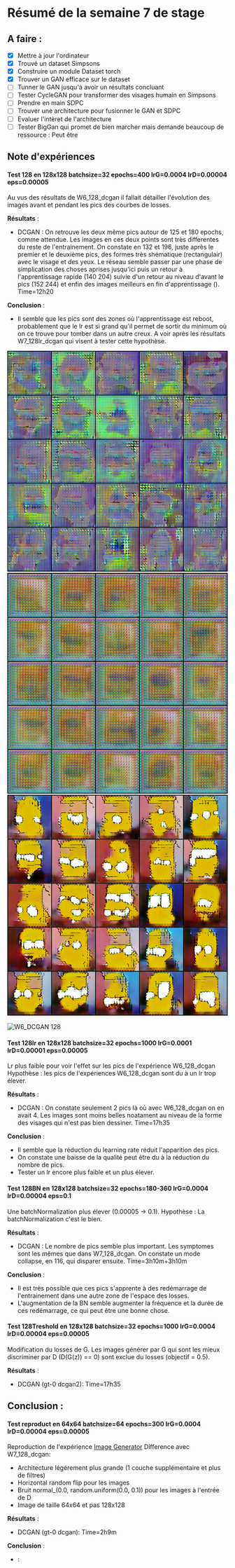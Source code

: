 # Résumé de la semaine 7 de stage


## A faire :

- [x]  Mettre à jour l'ordinateur
- [x]  Trouvé un dataset Simpsons
- [x]  Construire un module Dataset torch
- [x]  Trouver un GAN efficace sur le dataset
- [ ] Tunner le GAN jusqu'à avoir un résultats concluant
- [ ] Tester CycleGAN pour transformer des visages humain en Simpsons
- [ ] Prendre en main SDPC
- [ ] Trouver une architecture pour fusionner le GAN et SDPC
- [ ] Evaluer l'intèret de l'architecture
- [ ] Tester BigGan qui promet de bien marcher mais demande beaucoup de ressource : Peut être

## Note d'expériences

#### Test 128 en 128x128 batchsize=32 epochs=400 lrG=0.0004 lrD=0.00004 eps=0.00005
Au vus des résultats de W6_128_dcgan il fallait détailler l'évolution des images avant et pendant les pics des courbes de losses.

__Résultats__ :
  - DCGAN : On retrouve les deux même pics autour de 125 et 180 epochs, comme attendue. Les images en ces deux points sont très differentes du reste de l'entrainement. On constate en 132 et 196, juste après le premier et le deuxième pics, des formes très shématique (rectangulair) avec le visage et des yeux. Le réseau semble passer par une phase de simplication des choses aprises jusqu'ici puis un retour à l'apprentissage rapide (140 204) suivie d'un retour au niveau d'avant le pics (152 244) et enfin des images meilleurs en fin d'apprentissage ().  
		Time=12h20
		
__Conclusion__ :
  - Il semble que les pics sont des zones où l'apprentissage est reboot, probablement que le lr est si grand qu'il permet de sortir du minimum où on ce trouve pour tomber dans un autre creux. A voir après les résultats W7_128lr_dcgan qui visent à tester cette hypothèse. 

![W6_DCGAN 128](W7_128_dcgan/180.png "DCGAN 180 In1 picks")
![W6_DCGAN 128](W7_128_dcgan/184.png "DCGAN 184 In2 picks")
![W6_DCGAN 128](W7_128_dcgan/196.png "DCGAN 196 In3 picks")

![W6_DCGAN 128](W7_128_dcgan/pics.gif "DCGAN 128 Pics Gif 116-224")



#### Test 128lr en 128x128 batchsize=32 epochs=1000 lrG=0.0001 lrD=0.00001 eps=0.00005
Lr plus faible pour voir l'effet sur les pics de l'expérience W6_128_dcgan
Hypothèse : les pics de l'expériences W6_128_dcgan sont du à un lr trop élever.

__Résultats__ :
  - DCGAN : On constate seulement 2 pics là où avec W6_128_dcgan on en avait 4. Les images sont moins belles noatament au niveau de la forme des visages qui n'est pas bien dessiner. 
		Time=17h35
		
__Conclusion__ :
  - Il semble que la réduction du learning rate réduit l'apparition des pics.
  - On constate une baisse de la qualité peut être du à la réduction du nombre de pics.
  - Tester un lr encore plus faible et un plus élever.  

#### Test 128BN en 128x128 batchsize=32 epochs=180-360 lrG=0.0004 lrD=0.00004 eps=0.1
Une batchNormalization plus élever (0.00005 -> 0.1).
Hypothèse : La batchNormalization c'est le bien.

__Résultats__ :
  - DCGAN : Le nombre de pics semble plus important. Les symptomes sont les mêmes que dans W7_128_dcgan. On constate un mode collapse, en 116, qui disparer ensuite.
		Time=3h10m+3h10m
		
__Conclusion__ :
  - Il est très possible que ces pics s'apprente à des redémarrage de l'entrainement dans une autre zone de l'espace des losses.
  - L'augmentation de la BN semble augmenter la fréquence et la durée de ces redémarrage, ce qui peut être une bonne chose.

#### Test 128Treshold en 128x128 batchsize=32 epochs=1000 lrG=0.0004 lrD=0.00004 eps=0.00005
Modification du losses de G.
Les images générer par G qui sont les mieux discriminer par D (D(G(z)) == 0) sont exclue du losses (objectif = 0.5).

__Résultats__ :
  - DCGAN (gt-0 dcgan2): 
		Time=17h35
		
__Conclusion__ :
  - 

#### Test reproduct en 64x64 batchsize=64 epochs=300 lrG=0.0004 lrD=0.00004 eps=0.00005
Reproduction de l'expérience [Image Generator](https://github.com/gsurma/image_generator)
Difference avec W7_128_dcgan:
  - Architecture légérement plus grande (1 couche supplémentaire et plus de filtres)
  - Horizontal random flip pour les images
  - Bruit normal_(0.0, random.uniform(0.0, 0.1)) pour les images à l'entrée de D
  - Image de taille 64x64 et pas 128x128

__Résultats__ :
  - DCGAN (gt-0 dcgan):
		Time=2h9m
		
__Conclusion__ :
  - :
